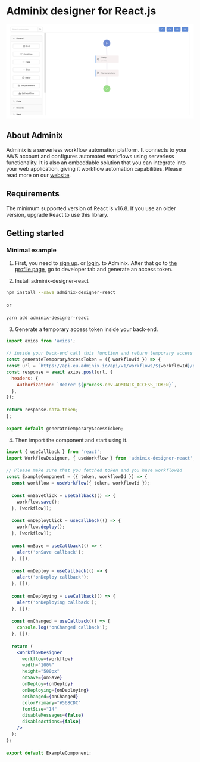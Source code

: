 # Adminix designer for React.js

![Workflow designer screenshot](docs/designer.png)

## About Adminix

Adminix is a serverless workflow automation platform. It connects to your AWS account and configures automated workflows using serverless functionality. It is also an embeddable solution that you can integrate into your web application, giving it workflow automation capabilities. Please read more on our [website](https://www.adminix.io).

## Requirements

The minimum supported version of React is v16.8. If you use an older version,
upgrade React to use this library.

## Getting started

### Minimal example

1. First, you need to [sign up](https://app-eu.adminix.io/sign-up). or [login](https://app-eu.adminix.io/login). to Adminix. After that go to [the profile page](https://app-eu.adminix.io/profile/edit), go to developer tab and generate an access token.

2. Install adminix-designer-react

  ```sh
  npm install --save adminix-designer-react
    
  or 
    
  yarn add adminix-designer-react
  ```

3. Generate a temporary access token inside your back-end.

  ```js
import axios from 'axios';

// inside your back-end call this function and return temporary access token
const generateTemporaryAccessToken = ({ workflowId }) => {
  const url = `https://api-eu.adminix.io/api/v1/workflows/${workflowId}/generate_embeddable_link`;
  const response = await axios.post(url, {
    headers: {
      Authorization: `Bearer ${process.env.ADMINIX_ACCESS_TOKEN}`,
    },
  });
      
  return response.data.token;
};

export default generateTemporaryAccessToken;
  ```

4. Then import the component and start using it.

```jsx
import { useCallback } from 'react';
import WorkflowDesigner, { useWorkflow } from 'adminix-designer-react';

// Please make sure that you fetched token and you have workflowId
const ExampleComponent = ({ token, workflowId }) => {
  const workflow = useWorkflow({ token, workflowId });
  
  const onSaveClick = useCallback(() => {
    workflow.save();
  }, [workflow]);

  const onDeployClick = useCallback(() => {
    workflow.deploy();
  }, [workflow]);

  const onSave = useCallback(() => {
    alert('onSave callback');
  }, []);

  const onDeploy = useCallback(() => {
    alert('onDeploy callback');
  }, []);

  const onDeploying = useCallback(() => {
    alert('onDeploying callback');
  }, []);
  
  const onChanged = useCallback(() => {
    console.log('onChanged callback');
  }, []);

  return (
    <WorkflowDesigner
      workflow={workflow}
      width="100%"
      height="500px"
      onSave={onSave}
      onDeploy={onDeploy}
      onDeploying={onDeploying}
      onChanged={onChanged}
      colorPrimary="#568CDC"
      fontSize="14"
      disableMessages={false}
      disableActions={false}
    />
  );
};

export default ExampleComponent;
```
